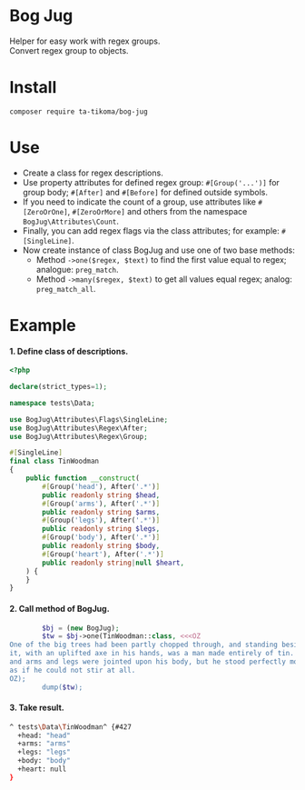 # Bog Jug
Helper for easy work with regex groups.  
Convert regex group to objects.

# Install
`composer require ta-tikoma/bog-jug`

# Use
- Create a class for regex descriptions.  
- Use property attributes for defined regex group: `#[Group('...')]` for group body; `#[After]` and `#[Before]` for defined outside symbols.  
- If you need to indicate the count of a group, use attributes like `#[ZeroOrOne]`, `#[ZeroOrMore]` and others from the namespace `BogJug\Attributes\Count`.  
- Finally, you can add regex flags via the class attributes; for example: `#[SingleLine]`.  
- Now create instance of class BogJug and use one of two base methods:  
    - Method `->one($regex, $text)` to find the first value equal to regex; analogue: `preg_match`.  
    - Method `->many($regex, $text)` to get all values equal regex; analog: `preg_match_all`.

# Example
#### 1. Define class of descriptions.
```php
<?php

declare(strict_types=1);

namespace tests\Data;

use BogJug\Attributes\Flags\SingleLine;
use BogJug\Attributes\Regex\After;
use BogJug\Attributes\Regex\Group;

#[SingleLine]
final class TinWoodman
{
    public function __construct(
        #[Group('head'), After('.*')]
        public readonly string $head,
        #[Group('arms'), After('.*')]
        public readonly string $arms,
        #[Group('legs'), After('.*')]
        public readonly string $legs,
        #[Group('body'), After('.*')]
        public readonly string $body,
        #[Group('heart'), After('.*')]
        public readonly string|null $heart,
    ) {
    }
}
```
#### 2. Call method of BogJug.
```php
        $bj = (new BogJug);
        $tw = $bj->one(TinWoodman::class, <<<OZ
One of the big trees had been partly chopped through, and standing beside
it, with an uplifted axe in his hands, was a man made entirely of tin. His head
and arms and legs were jointed upon his body, but he stood perfectly motionless, 
as if he could not stir at all.
OZ);
        dump($tw);
```
#### 3. Take result.
```bash
^ tests\Data\TinWoodman^ {#427
  +head: "head"
  +arms: "arms"
  +legs: "legs"
  +body: "body"
  +heart: null
}
```
